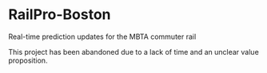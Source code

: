 RailPro-Boston
==============

Real-time prediction updates for the MBTA commuter rail

This project has been abandoned due to a lack of time and an unclear value proposition.
